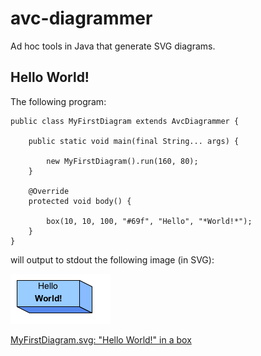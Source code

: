 # avc-diagrammer

Ad hoc tools in Java that generate SVG diagrams.

## Hello World!

The following program:

    public class MyFirstDiagram extends AvcDiagrammer {

        public static void main(final String... args) {
        
            new MyFirstDiagram().run(160, 80);
        }
        
        @Override
        protected void body() {
        
            box(10, 10, 100, "#69f", "Hello", "*World!*");
        }
    }
    
will output to stdout the following image (in SVG):

![MyFirstDiagram.png: "Hello World!" in a box](src/site/resources/rasterized/MyFirstDiagram.png)

[MyFirstDiagram.svg: "Hello World!" in a box](src/site/resources/images/MyFirstDiagram.svg)
